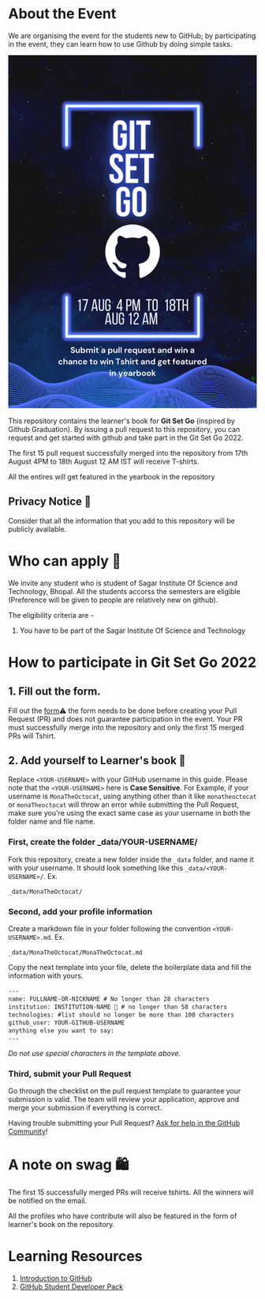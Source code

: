
# About the Event
 We are organising the event for the students new to GitHub; by participating in the event, they can learn how to use Github by doing simple tasks.
 
![Git-Set-Go](/assets/introbanner.png)

This repository contains the learner's book for **Git Set Go** (inspired by Github Graduation). By issuing a pull request to this repository, you can request 
and get started with github and take part in the Git Set Go 2022.

The first 15 pull request successfully merged into the repository from 17th August 4PM to 18th August 12 AM IST will receive T-shirts.

All the entires will get featured in the yearbook in the repository

## Privacy Notice 👀

Consider that all the information that you add to this repository will be publicly available.


# Who can apply 📝

We invite any student who is student of Sagar Institute Of Science and Technology, Bhopal. All the students accorss the semesters are eligible (Preference will be given to people are relatively new on github). 

The eligibility criteria are -
1. You have to be part of the Sagar Institute Of Science and Technology

# How to participate in Git Set Go 2022

## 1. Fill out the form.

Fill out the [form](https://forms.gle/G2fabi7yWbGYXPtA7)⚠️ the form needs to be done before creating your Pull Request (PR) and does not guarantee participation in the event. Your PR must successfully merge into the repository and only the first 15 merged PRs will Tshirt.

## 2. Add yourself to Learner's book 🏫
Replace `<YOUR-USERNAME>` with your GitHub username in this guide. Please note that the `<YOUR-USERNAME>` here is **Case Sensitive**. For Example, if your username is `MonaTheOctocat`, using anything other than it like `monatheoctocat` or `monaTheoctocat` will throw an error while submitting the Pull Request, make sure you're using the exact same case as your username in both the folder name and file name.

### First, create the folder \_data/YOUR-USERNAME/

Fork this repository, create a new folder inside the `_data` folder, and name it with your username. It should look something like this `_data/<YOUR-USERNAME>/`. Ex.

```
_data/MonaTheOctocat/
```

### Second, add your profile information

Create a markdown file in your folder following the convention `<YOUR-USERNAME>.md`. Ex.

```
_data/MonaTheOctocat/MonaTheOctocat.md
```

Copy the next template into your file, delete the boilerplate data and fill the information with yours.

```
---
name: FULLNAME-OR-NICKNAME # No longer than 28 characters
institution: INSTITUTION-NAME 🚩 # no longer than 58 characters
technologies: #list should no longer be more than 100 characters
github_user: YOUR-GITHUB-USERNAME
anything else you want to say:
--- 
```

_Do not use special characters in the template above._

### Third, submit your Pull Request
Go through the checklist on the pull request template to guarantee your submission is valid. The team will review your application, approve and merge your submission if everything is correct.

Having trouble submitting your Pull Request? [Ask for help in the GitHub Community](https://github.com/orgs/github-community/discussions/categories/github-education)!



# A note on swag 🛍

The first 15 successfully merged PRs will receive tshirts. All the winners will be notified on the email.

All the profiles who have contribute will also be featured in the form of learner's book on the repository. 

# Learning Resources 
1. [Introduction to GitHub](https://lab.github.com/)
2. [GitHub Student Developer Pack](https://education.github.com/pack)

